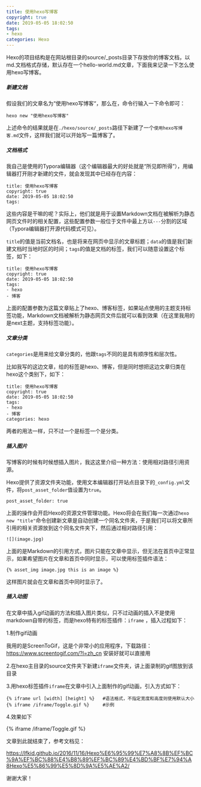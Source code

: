 ```yaml
---
title: 使用hexo写博客
copyright: true
date: 2019-05-05 18:02:50
tags: 
- hexo
categories: Hexo
---
```


Hexo的项目结构是在网站根目录的source/_posts目录下存放你的博客文档，以md.文档格式存储，默认存在一个hello-world.md文章，下面我来记录一下怎么使用hexo写博客。

<!--more-->

##### 新建文档

假设我们的文章名为“使用hexo写博客“，那么在，命令行输入一下命令即可：

```
hexo new "使用hexo写博客"
```

上述命令的结果就是在`./hexo/source/_posts`路径下新建了一个`使用hexo写博客.md`文件，这样我们就可以开始写一篇博客了。

##### 文档格式

我自己是使用的Typora编辑器（这个编辑器最大的好处就是“所见即所得”），用编辑器打开刚才新建的文件，就会发现其中已经存在内容：

```
title: 使用hexo写博客
copyright: true
date: 2019-05-05 18:02:50
tags: 
```

这些内容是干嘛的呢？实际上，他们就是用于设置Markdown文档在被解析为静态网页文件时的相关配置，这些配置参数一般位于文件中最上方以`---`分割的区域（Typora编辑器打开源代码模式可见）。

`title`的值是当前文档名，也是将来在网页中显示的文章标题；`data`的值是我们新建文档时当地时区的时间；`tags`的值是文档的标签，我们可以随意设置这个标签，如下：

```
title: 使用hexo写博客
copyright: true
date: 2019-05-05 18:02:50
tags: 
- hexo
- 博客
```

上面的配置参数为这篇文章贴上了hexo、博客标签，如果站点使用的主题支持标签功能，Markdown文档被解析为静态网页文件后就可以看到效果（在这里我用的是next主题，支持标签功能）。

##### 文章分类

`categories`是用来给文章分类的，他跟`tags`不同的是具有顺序性和层次性。

比如我写的这边文章，给的标签是hexo、博客，但是同时想把这边文章归类在hexo这个类别下，如下：

```
title: 使用hexo写博客
copyright: true
date: 2019-05-05 18:02:50
tags: 
- hexo
- 博客
categories: hexo
```

两者的用法一样，只不过一个是标签一个是分类。

##### 插入图片

写博客的时候有时候想插入图片，我这这里介绍一种方法：使用相对路径引用资源。

Hexo提供了资源文件夹功能，使用文本编辑器打开站点目录下的`_config.yml`文件，将`post_asset_folder`值设置为`true`。

```
post_asset_folder: true
```

上面的操作会开启Hexo的资源文件管理功能。Hexo将会在我们每一次通过`hexo new "title"`命令创建新文章是自动创建一个同名文件夹，于是我们可以将文章所引用的相关资源放到这个同名文件夹下，然后通过相对路径引用：

```
![](image.jpg)
```

上面的是Markdown的引用方式，图片只能在文章中显示，但无法在首页中正常显示，如果希望图片在文章和首页中同时显示，可以使用标签插件语法：

```
{% asset_img image.jpg this is an image %}
```

这样图片就会在文章和首页中同时显示了。

##### 插入动图

在文章中插入gif动画的方法和插入图片类似，只不过动画的插入不是使用markdown自带的标签，而是hexo特有的标签插件：`iframe` ，插入过程如下：

1.制作gif动画

   我用的是ScreenToGif，这是个非常小的应用程序，下载路径：<https://www.screentogif.com/?l=zh_cn>   安装好就可以直接用

2.在hexo主目录的source文件夹下新建`iframe`文件夹，讲上面录制的gif图放到该目录

3.用hexo标签插件`iframe`在文章中引入上面制作的gif动画，引入方式如下：

```
{% iframe url [width] [height] %}   #语法格式，不指定宽度和高度则使用默认大小
{% iframe /iframe/Toggle.gif %}     #示例
```

4.效果如下

{% iframe /iframe/Toggle.gif %} 







文章到此就结束了，参考文档见：

https://lfkid.github.io/2016/11/16/Hexo%E6%95%99%E7%A8%8B%EF%BC%9A%EF%BC%88%E4%B8%89%EF%BC%89%E4%BD%BF%E7%94%A8Hexo%E5%86%99%E5%8D%9A%E5%AE%A2/

谢谢大家！

